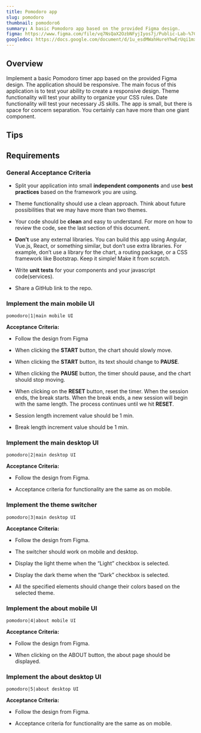 ```yaml
---
title: Pomodoro app
slug: pomodoro
thumbnail: pomodoro6
summary: A basic Pomodoro app based on the provided Figma design.
figma: https://www.figma.com/file/vq7NsQaX2OzbNFyjIyos7j/Public-Lab-%7C-pomodoro?node-id=0%3A1
googledoc: https://docs.google.com/document/d/1u_esdMWahHureYhwErUqi1mxEgZAdBC1roUBh_Qiuvo/edit?usp=sharing
---
```


## Overview

Implement a basic Pomodoro timer app based on the provided Figma design.
The application should be responsive. The main focus of this application is to test your ability to create a responsive design. Theme functionality will test your ability to organize your CSS rules. Date functionality will test your necessary JS skills. The app is small, but there is space for concern separation. You certainly can have more than one giant component.

## Tips

## Requirements

### General Acceptance Criteria

- Split your application into small **independent components** and use **best practices** based on the framework you are using.

- Theme functionality should use a clean approach. Think about future possibilities that we may have more than two themes.

- Your code should be **clean** and easy to understand. For more on how to review the code, see the last section of this document.

- **Don’t** use any external libraries. You can build this app using Angular, Vue.js, React, or something similar, but don’t use extra libraries. For example, don’t use a library for the chart, a routing package, or a CSS framework like Bootstrap. Keep it simple! Make it from scratch.

- Write **unit tests** for your components and your javascript code(services).

- Share a GitHub link to the repo.

### Implement the main mobile UI

```Image
pomodoro|1|main mobile UI
```

**Acceptance Criteria:**

- Follow the design from Figma

- When clicking the **START** button, the chart should slowly move.

- When clicking the **START** button, its text should change to **PAUSE**.

- When clicking the **PAUSE** button, the timer should pause, and the chart should stop moving.

- When clicking on the **RESET** button, reset the timer.
  When the session ends, the break starts. When the break ends, a new session will begin with the same length. The process continues until we hit **RESET**.

- Session length increment value should be 1 min.

- Break length increment value should be 1 min.

### Implement the main desktop UI

```Image
pomodoro|2|main desktop UI
```

**Acceptance Criteria:**

- Follow the design from Figma.

- Acceptance criteria for functionality are the same as on mobile.

### Implement the theme switcher

```Image
pomodoro|3|main desktop UI
```

**Acceptance Criteria:**

- Follow the design from Figma.

- The switcher should work on mobile and desktop.

- Display the light theme when the “Light” checkbox is selected.

- Display the dark theme when the “Dark” checkbox is selected.

- All the specified elements should change their colors based on the selected theme.

### Implement the about mobile UI

```Image
pomodoro|4|about mobile UI
```

**Acceptance Criteria:**

- Follow the design from Figma.

- When clicking on the ABOUT button, the about page should be displayed.

### Implement the about desktop UI

```Image
pomodoro|5|about desktop UI
```

**Acceptance Criteria:**

- Follow the design from Figma.

- Acceptance criteria for functionality are the same as on mobile.
